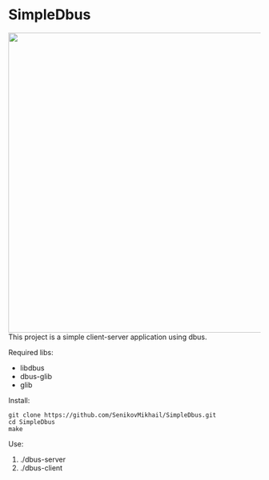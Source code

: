 # SimpleDbus

<div id="header" align="left">
  <img src="https://www.softprayog.in/images/interprocess-communication-using-dbus.png" width="600" />
  This project is a simple client-server application using dbus.
</div>

Required libs:
  <ul>
    <li>libdbus</li>
    <li>dbus-glib</li> 
    <li>glib</li>
  </ul>

Install:
    
    git clone https://github.com/SenikovMikhail/SimpleDbus.git
    cd SimpleDbus
    make
        
Use:
  <ol>
  <li>./dbus-server </li>
  <li>./dbus-client</li>
  </ol>
